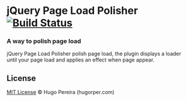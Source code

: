 # jQuery Page Load Polisher [![Build Status](https://travis-ci.org/hugorper/jquery-page-load-polisher.svg?branch=master)](https://travis-ci.org/hugorper/jquery-page-load-polisher)

### A way to polish page load

jQuery Page Load Polisher polish page load, the plugin displays a loader until your page load and applies an effect when page appear.


## License

[MIT License](http://hugorper.mit-license.org/) © Hugo Pereira (hugorper.com)

